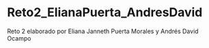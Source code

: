 # Reto2_ElianaPuerta_AndresDavid
Reto 2 elaborado por Eliana Janneth Puerta Morales y Andrés David Ocampo
